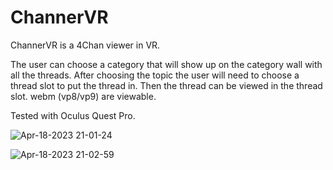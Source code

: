 # ChannerVR
ChannerVR is a 4Chan viewer in VR.

The user can choose a category that will show up on the category wall with all the threads.
After choosing the topic the user will need to choose a thread slot to put the thread in. 
Then the thread can be viewed in the thread slot.
webm (vp8/vp9) are viewable.

Tested with Oculus Quest Pro.

![Apr-18-2023 21-01-24](https://user-images.githubusercontent.com/8019837/232939392-d784cb52-f15c-4fde-a041-1923c1d47915.gif)

![Apr-18-2023 21-02-59](https://user-images.githubusercontent.com/8019837/232939714-6f0e993e-35a2-4e65-8da5-1200a73252c0.gif)
